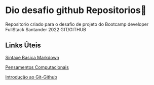 # Dio desafio github Repositorios:runner:
Repositorio criado para o desafio de projeto do Bootcamp developer FullStack Santander 2022 GIT/GITHUB

## Links Úteis ##
[Sintaxe Basica Markdown](https://www.markdownguide.org/)


 [Pensamentos Computacionais](https://github.com/Cronuzgamer/Dio-desafio-github-Repositorios/tree/main/Pensamento%20Computacional)
 
[Introdução ao Git-Github](https://github.com/Cronuzgamer/Dio-desafio-github-Repositorios/tree/main/Introducao%20ao%20Git%20e%20ao%20Git%20Hub)
